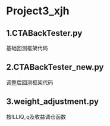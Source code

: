 # Project3_xjh

## 1.CTABackTester.py
基础回测框架代码

## 2.CTABackTester_new.py
调整后回测框架代码

## 3.weight_adjustment.py
按ILLIQ_q及收益调仓函数
